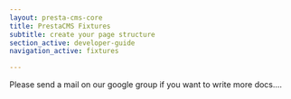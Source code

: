 ```yaml
---
layout: presta-cms-core
title: PrestaCMS Fixtures
subtitle: create your page structure
section_active: developer-guide
navigation_active: fixtures

---
```


Please send a mail on our google group if you want to write more docs....

